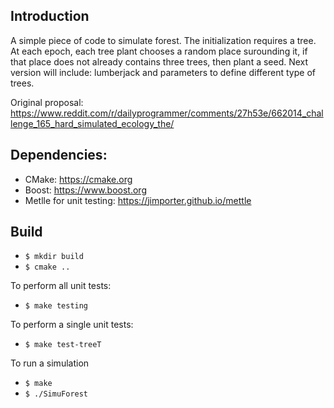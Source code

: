 ## Introduction
A simple piece of code to simulate forest.
The initialization requires a tree.
At each epoch, each tree plant chooses a random place surounding it, if that place does not already contains three trees, then plant a seed.
Next version will include: lumberjack and parameters to define different type of trees.

Original proposal: https://www.reddit.com/r/dailyprogrammer/comments/27h53e/662014_challenge_165_hard_simulated_ecology_the/
## Dependencies:
* CMake: https://cmake.org
* Boost: https://www.boost.org
* Metlle for unit testing: https://jimporter.github.io/mettle
## Build
- `$ mkdir build`
- `$ cmake ..`

To perform all unit tests:
- `$ make testing`

To perform a single unit tests:
- `$ make test-treeT`

To run a simulation
- `$ make`
- `$ ./SimuForest`

